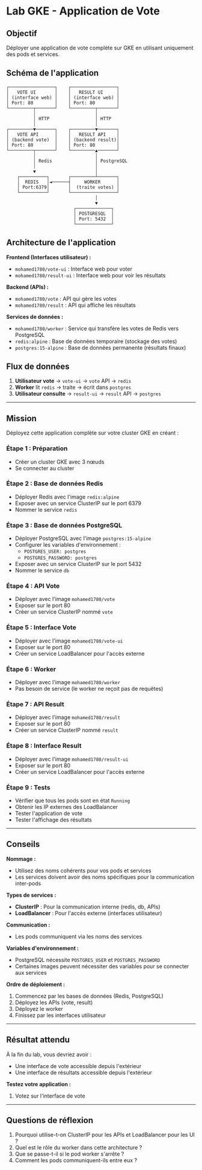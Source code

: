# Lab GKE - Application de Vote

## Objectif
Déployer une application de vote complète sur GKE en utilisant uniquement des pods et services.

## Schéma de l'application

```
┌─────────────────┐    ┌─────────────────┐
│   VOTE UI       │    │   RESULT UI     │
│ (interface web) │    │ (interface web) │
│ Port: 80        │    │ Port: 80        │
└─────────┬───────┘    └─────────┬───────┘
          │                      │
          │ HTTP                 │ HTTP
          │                      │
┌─────────▼───────┐    ┌─────────▼───────┐
│   VOTE API      │    │   RESULT API    │
│ (backend vote)  │    │ (backend result)│
│ Port: 80        │    │ Port: 80        │
└─────────┬───────┘    └─────────▲───────┘
          │                      │
          │ Redis                │ PostgreSQL
          │                      │
          ▼                      │
    ┌──────────┐       ┌─────────┴───────┐
    │  REDIS   │◄──────┤     WORKER      │
    │ Port:6379│       │  (traite votes) │
    └──────────┘       └─────────────────┘
                                 │
                                 ▼
                         ┌─────────────┐
                         │ POSTGRESQL  │
                         │ Port: 5432  │
                         └─────────────┘
```

## Architecture de l'application

**Frontend (Interfaces utilisateur) :**
- `mohamed1780/vote-ui` : Interface web pour voter
- `mohamed1780/result-ui` : Interface web pour voir les résultats

**Backend (APIs) :**
- `mohamed1780/vote` : API qui gère les votes
- `mohamed1780/result` : API qui affiche les résultats

**Services de données :**
- `mohamed1780/worker` : Service qui transfère les votes de Redis vers PostgreSQL
- `redis:alpine` : Base de données temporaire (stockage des votes)
- `postgres:15-alpine` : Base de données permanente (résultats finaux)

## Flux de données

1. **Utilisateur vote** → `vote-ui` → `vote` API → `redis`
2. **Worker** lit `redis` → traite → écrit dans `postgres`
3. **Utilisateur consulte** → `result-ui` → `result` API → `postgres`

---

## Mission

Déployez cette application complète sur votre cluster GKE en créant :

### Étape 1 : Préparation
- Créer un cluster GKE avec 3 nœuds
- Se connecter au cluster

### Étape 2 : Base de données Redis
- Déployer Redis avec l'image `redis:alpine`
- Exposer avec un service ClusterIP sur le port 6379
- Nommer le service `redis`

### Étape 3 : Base de données PostgreSQL
- Déployer PostgreSQL avec l'image `postgres:15-alpine`
- Configurer les variables d'environnement :
  - `POSTGRES_USER: postgres`
  - `POSTGRES_PASSWORD: postgres`
- Exposer avec un service ClusterIP sur le port 5432
- Nommer le service `db`

### Étape 4 : API Vote
- Déployer avec l'image `mohamed1780/vote`
- Exposer sur le port 80
- Créer un service ClusterIP nommé `vote`

### Étape 5 : Interface Vote
- Déployer avec l'image `mohamed1780/vote-ui`
- Exposer sur le port 80
- Créer un service LoadBalancer pour l'accès externe

### Étape 6 : Worker
- Déployer avec l'image `mohamed1780/worker`
- Pas besoin de service (le worker ne reçoit pas de requêtes)

### Étape 7 : API Result
- Déployer avec l'image `mohamed1780/result`
- Exposer sur le port 80
- Créer un service ClusterIP nommé `result`

### Étape 8 : Interface Result
- Déployer avec l'image `mohamed1780/result-ui`
- Exposer sur le port 80
- Créer un service LoadBalancer pour l'accès externe

### Étape 9 : Tests
- Vérifier que tous les pods sont en état `Running`
- Obtenir les IP externes des LoadBalancer
- Tester l'application de vote
- Tester l'affichage des résultats

---

## Conseils

**Nommage :**
- Utilisez des noms cohérents pour vos pods et services
- Les services doivent avoir des noms spécifiques pour la communication inter-pods

**Types de services :**
- **ClusterIP** : Pour la communication interne (redis, db, APIs)
- **LoadBalancer** : Pour l'accès externe (interfaces utilisateur)

**Communication :**
- Les pods communiquent via les noms des services

**Variables d'environnement :**
- PostgreSQL nécessite `POSTGRES_USER` et `POSTGRES_PASSWORD`
- Certaines images peuvent nécessiter des variables pour se connecter aux services

**Ordre de déploiement :**
1. Commencez par les bases de données (Redis, PostgreSQL)
2. Déployez les APIs (vote, result)
3. Déployez le worker
4. Finissez par les interfaces utilisateur

---

## Résultat attendu

À la fin du lab, vous devriez avoir :
- Une interface de vote accessible depuis l'extérieur
- Une interface de résultats accessible depuis l'extérieur

**Testez votre application :**
1. Votez sur l'interface de vote


---

## Questions de réflexion

1. Pourquoi utilise-t-on ClusterIP pour les APIs et LoadBalancer pour les UI ?
2. Quel est le rôle du worker dans cette architecture ?
3. Que se passe-t-il si le pod worker s'arrête ?
4. Comment les pods communiquent-ils entre eux ?